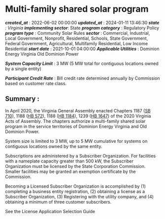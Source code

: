 # Multi-family shared solar program 
 ***created_at*** : 2022-06-02 00:00:00 
 ***updated_at*** : 2024-01-11 13:46:30 
 ***state** : Virginia 
 **implementing sector***: State 
 ***program category*** : Regulatory Policy 
 ***program type*** : Community Solar Rules 
 ***sector*** : Commercial, Industrial, Local Government, Nonprofit, Residential, Schools, State Government, Federal Government, Agricultural, Multifamily Residential, Low Income Residential 
 ***start date*** : 2021-10-01 04:00:00 
 ***Applicable Utilities*** : Dominion Energy Virginia Old Dominion Power

 
 ***System Capacity Limit*** : 3 MW (5 MW total for contiguous locations owned by a single entity)

 
 ***Participant Credit Rate*** : Bill credit rate determined annually by Commission based on customer rate
class.

 
 ## Summary : 
 In April 2020, the Virginia General Assembly enacted Chapters 1187 ([SB
710](https://lis.virginia.gov/cgi-bin/legp604.exe?201+sum+SB710)), 1188 ([HB
572](https://lis.virginia.gov/cgi-bin/legp604.exe?201+sum+HB572)), 1188 ([HB
1184](https://lis.virginia.gov/cgi-bin/legp604.exe?201+sum+HB1184)), 1239 ([HB
1647](https://lis.virginia.gov/cgi-bin/legp604.exe?201+sum+HB1647)) of the
2020 Virginia Acts of Assembly. The chapters authorize a multi-family shared
solar program in the service territories of Dominion Energy Virginia and Old
Dominion Power.  

System size is limited to 3 MW, up to 5 MW cumulative for systems on
contiguous locations owned by the same entity.  

Subscriptions are administered by a Subscriber Organization. For facilities
with a nameplate capacity greater than 500 kW, the Subscriber Organization
must be licensed by the State Corporation Commission. Smaller facilities may
be granted an exemption certificate by the Commission.  
  
Becoming a Licensed Subscriber Organization is accomplished by (1) completing
a business entity registration, (2) obtaining a license as a Subscriber
Organization, (3) Registering with the utility company, and (4) obtaining a
minimum of three customer subscribers.  
  
See the License Application Selection Guide  

 
 